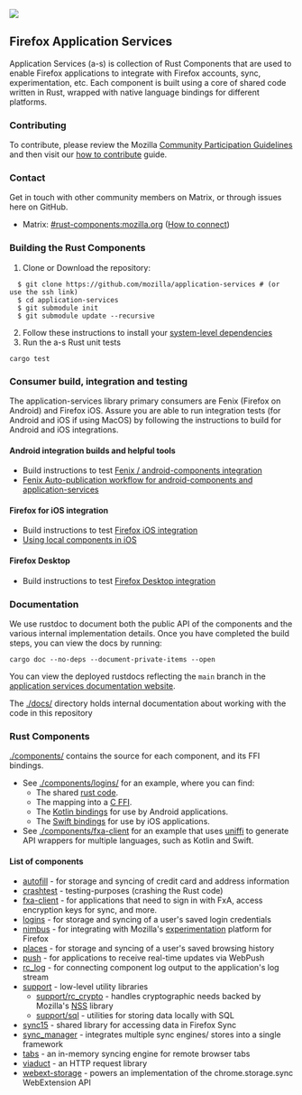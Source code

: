 <a href="https://codecov.io/gh/mozilla/application-services"> <img src="https://codecov.io/gh/mozilla/application-services/branch/main/graph/badge.svg?token=HxeUysUWqx"/> </a>

## Firefox Application Services

Application Services (a-s) is collection of Rust Components that are used to enable Firefox applications to integrate with Firefox accounts, sync, experimentation, etc. Each component is built using a core of shared code written in Rust, wrapped with native language bindings for different platforms.

### Contributing
To contribute, please review the Mozilla [Community Participation Guidelines](https://www.mozilla.org/en-US/about/governance/policies/participation/) and then visit our [how to contribute](docs/contributing.md) guide.

### Contact
Get in touch with other community members on Matrix, or through issues here on GitHub.
- Matrix: [#rust-components:mozilla.org](https://chat.mozilla.org/#/room/#rust-components:mozilla.org) ([How to connect](https://wiki.mozilla.org/Matrix#Connect_to_Matrix))

### Building the Rust Components
1. Clone or Download the repository:
```shell
  $ git clone https://github.com/mozilla/application-services # (or use the ssh link)
  $ cd application-services
  $ git submodule init
  $ git submodule update --recursive
  ```
2. Follow these instructions to install your [system-level dependencies](docs/building.md#building-application-services)
3. Run the a-s Rust unit tests
```shell
cargo test
```

### Consumer build, integration and testing
The application-services library primary consumers are Fenix (Firefox on Android) and Firefox iOS. Assure you are able to run integration tests (for Android and iOS if using MacOS) by following the instructions to build for Android and iOS integrations.  

#### Android integration builds and helpful tools
* Build instructions to test [Fenix / android-components integration](docs/building.md#building-for-fenix)
* [Fenix Auto-publication workflow for android-components and application-services](https://github.com/mozilla-mobile/fenix/#auto-publication-workflow-for-android-components-and-application-services)


#### Firefox for iOS integration
* Build instructions to test [Firefox iOS integration](docs/building.md#building-for-firefox-ios)
* [Using local components in iOS](docs/howtos/locally-published-components-in-ios.md)

#### Firefox Desktop
* Build instructions to test [Firefox Desktop integration](docs/building.md#building-for-firefox-desktop)

### Documentation
We use rustdoc to document both the public API of the components and the various internal implementation details. Once you have completed the build steps, you can view the docs by running:

```shell
cargo doc --no-deps --document-private-items --open
```

You can view the deployed rustdocs reflecting the `main` branch in the [application services documentation website](https://mozilla.github.io/application-services/rust-docs/).

The [./docs/](docs) directory holds internal documentation about working with the
code in this repository

### Rust Components

[./components/](components) contains the source for each component, and its
  FFI bindings.
* See [./components/logins/](components/logins) for an example, where you can
    find:
  * The shared [rust code](components/logins/src).
  * The mapping into a [C FFI](components/logins/ffi).
  * The [Kotlin bindings](components/logins/android) for use by Android
      applications.
  * The [Swift bindings](components/logins/ios) for use by iOS applications.
* See [./components/fxa-client](components/fxa-client) for an example that uses
    [uniffi](https://github.com/mozilla/uniffi-rs/) to generate API wrappers for
    multiple languages, such as Kotlin and Swift.

#### List of components
* [autofill](components/autofill) - for storage and syncing of credit card and
  address information
* [crashtest](components/crashtest) - testing-purposes (crashing the Rust code)
* [fxa-client](components/fxa-client) - for applications that need to sign in
  with FxA, access encryption keys for sync, and more.
* [logins](components/logins) - for storage and syncing of a user's saved login
  credentials
* [nimbus](components/nimbus) - for integrating with Mozilla's [experimentation](https://mozilla.github.io/experimenter-docs/) platform for Firefox
* [places](components/places) - for storage and syncing of a user's saved
  browsing history
* [push](components/push) - for applications to receive real-time updates via
  WebPush
* [rc_log](components/rc_log) - for connecting component log output to the
  application's log stream
* [support](components/support) - low-level utility libraries
  * [support/rc_crypto](components/rc_crypto) - handles cryptographic needs backed by Mozilla's
    [NSS](https://developer.mozilla.org/en-US/docs/Mozilla/Projects/NSS) library
  * [support/sql](components/support/sql) - utilities for storing data locally
    with SQL
* [sync15](components/sync15) - shared library for accessing data in Firefox
  Sync
* [sync_manager](components/sync_manager) - integrates multiple sync engines/
  stores into a single framework
* [tabs](components/tabs) - an in-memory syncing engine for remote browser tabs
* [viaduct](components/viaduct) - an HTTP request library
* [webext-storage](components/webext-storage) - powers an implementation of the
chrome.storage.sync WebExtension API
